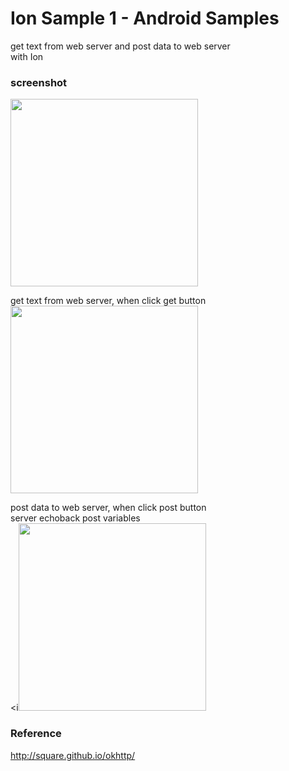 Ion Sample 1 - Android Samples
===============

get text from web server and post data to web server<br/>
with Ion <br/>

### screenshot <br/>
<image src="https://raw.githubusercontent.com/ohwada/Android_Samples/master/IonSample1/screenshot/screenshot_ion_main.png" width="300" /><br/>

get text from web server, when click get button <br/>
<image src="https://raw.githubusercontent.com/ohwada/Android_Samples/master/IonSample1/screenshot/screenshot_ion_get.png" width="300" /><br/>

post data to web server, when click post button <br/>
server echoback post variables <br/>
<i<image src="https://raw.githubusercontent.com/ohwada/Android_Samples/master/IonSample1/screenshot/screenshot_ion_post.png" width="300" /><br/>

### Reference <br/>
http://square.github.io/okhttp/
